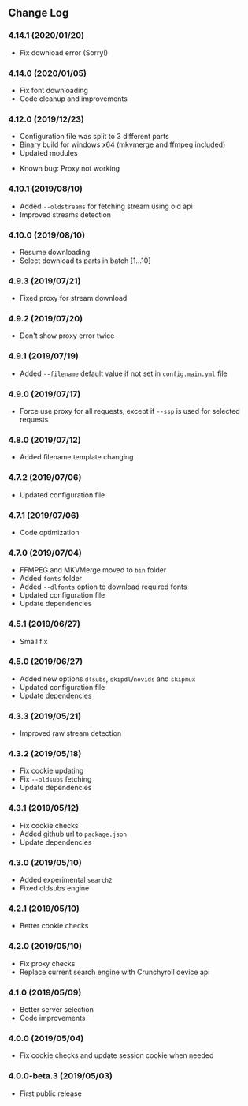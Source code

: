 ## Change Log

### 4.14.1 (2020/01/20)
- Fix download error (Sorry!)

### 4.14.0 (2020/01/05)
- Fix font downloading
- Code cleanup and improvements

### 4.12.0 (2019/12/23)
- Configuration file was split to 3 different parts
- Binary build for windows x64 (mkvmerge and ffmpeg included)
- Updated modules
* Known bug: Proxy not working

### 4.10.1 (2019/08/10)
- Added `--oldstreams` for fetching stream using old api
- Improved streams detection

### 4.10.0 (2019/08/10)
- Resume downloading
- Select download ts parts in batch [1...10]

### 4.9.3 (2019/07/21)
- Fixed proxy for stream download

### 4.9.2 (2019/07/20)
- Don't show proxy error twice

### 4.9.1 (2019/07/19)
- Added `--filename` default value if not set in `config.main.yml` file

### 4.9.0 (2019/07/17)
- Force use proxy for all requests, except if `--ssp` is used for selected requests

### 4.8.0 (2019/07/12)
- Added filename template changing

### 4.7.2 (2019/07/06)
- Updated configuration file

### 4.7.1 (2019/07/06)
- Code optimization

### 4.7.0 (2019/07/04)
- FFMPEG and MKVMerge moved to `bin` folder
- Added `fonts` folder
- Added `--dlfonts` option to download required fonts
- Updated configuration file
- Update dependencies

### 4.5.1 (2019/06/27)
- Small fix

### 4.5.0 (2019/06/27)
- Added new options `dlsubs`, `skipdl`/`novids` and `skipmux`
- Updated configuration file
- Update dependencies

### 4.3.3 (2019/05/21)
- Improved raw stream detection

### 4.3.2 (2019/05/18)
- Fix cookie updating
- Fix `--oldsubs` fetching
- Update dependencies

### 4.3.1 (2019/05/12)
- Fix cookie checks
- Added github url to `package.json`
- Update dependencies

### 4.3.0 (2019/05/10)
- Added experimental `search2`
- Fixed oldsubs engine

### 4.2.1 (2019/05/10)
- Better cookie checks

### 4.2.0 (2019/05/10)
- Fix proxy checks
- Replace current search engine with Crunchyroll device api

### 4.1.0 (2019/05/09)
- Better server selection
- Code improvements

### 4.0.0 (2019/05/04)
- Fix cookie checks and update session cookie when needed

### 4.0.0-beta.3 (2019/05/03)
- First public release
